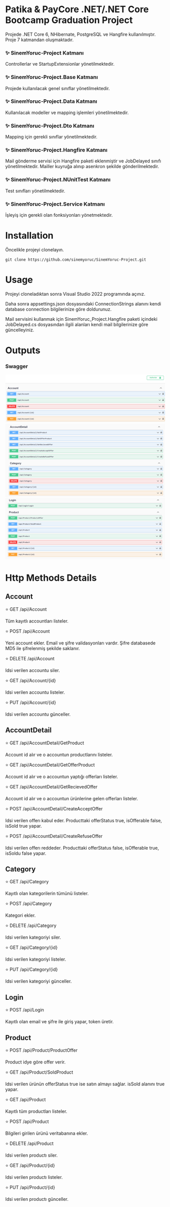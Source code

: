# Patika & PayCore .NET/.NET Core Bootcamp Graduation Project
Projede .NET Core 6, NHibernate, PostgreSQL ve Hangfire kullanılmıştır. Proje 7 katmandan oluşmaktadır.

### ✨ SinemYoruc-Project Katmanı
Controllerlar ve StartupExtensionlar yönetilmektedir.

### ✨ SinemYoruc-Project.Base Katmanı
Projede kullanılacak genel sınıflar yönetilmektedir.

### ✨ SinemYoruc-Project.Data Katmanı
Kullanılacak modeller ve mapping işlemleri yönetilmektedir.

### ✨ SinemYoruc-Project.Dto Katmanı
Mapping için gerekli sınıflar yönetilmektedir.

### ✨ SinemYoruc-Project.Hangfire Katmanı
Mail gönderme servisi için Hangfire paketi eklenmiştir ve JobDelayed sınıfı yönetilmektedir. Mailler kuyruğa alınıp asenkron şekilde gönderilmektedir.

### ✨ SinemYoruc-Project.NUnitTest Katmanı
Test sınıfları yönetilmektedir.

### ✨ SinemYoruc-Project.Service Katmanı
İşleyiş için gerekli olan fonksiyonları yönetmektedir.

# Installation
Öncelikle projeyi clonelayın.

```
git clone https://github.com/sinemyoruc/SinemYoruc-Project.git
```

# Usage
Projeyi cloneladıktan sonra Visual Studio 2022 programında açınız.

Daha sonra appsettings.json dosyasındaki ConnectionStrings alanını kendi database connection bilgilerinize göre doldurunuz.


Mail servisini kullanmak için SinemYoruc_Project.Hangfire paketi içindeki JobDelayed.cs dosyasından ilgili alanları kendi mail bilgilerinize göre güncelleyiniz.



# Outputs

### Swagger
![Swagger](Screenshots/account.png)
![Swagger](Screenshots/accountdetail-category.png)
![Swagger](Screenshots/login-product.png)


# Http Methods Details

## Account
⭐ GET /api/Account

Tüm kayıtlı accountları listeler.

⭐ POST /api/Account

Yeni account ekler. Email ve şifre validasyonları vardır. Şifre databasede MD5 ile şifrelenmiş şekilde saklanır.

⭐ DELETE /api/Account

Idsi verilen accountu siler.

⭐ GET /api/Account/{id}

Idsi verilen accountu listeler.

⭐ PUT /api/Account/{id}

Idsi verilen accountu günceller.


## AccountDetail

⭐ GET /api/AccountDetail/GetProduct

Account id alır ve o accountun productlarını listeler.

⭐ GET /api/AccountDetail/GetOfferProduct

Account id alır ve o accountun yaptığı offerları listeler.

⭐ GET /api/AccountDetail/GetRecievedOffer

Account id alır ve o accountun ürünlerine gelen offerları listeler.

⭐ POST /api/AccountDetail/CreateAcceptOffer

Idsi verilen offerı kabul eder. Producttaki offerStatus true, isOfferable false, isSold true yapar.

⭐ POST /api/AccountDetail/CreateRefuseOffer

Idsi verilen offerı reddeder. Producttaki offerStatus false, isOfferable true, isSoldu false yapar.


## Category
⭐ GET /api/Category

Kayıtlı olan kategorilerin tümünü listeler.

⭐ POST /api/Category

Kategori ekler.

⭐ DELETE /api/Category

Idsi verilen kategoriyi siler.

⭐ GET /api/Category/{id}

Idsi verilen kategoriyi listeler.

⭐ PUT /api/Category/{id}

Idsi verilen kategoriyi günceller.


## Login

⭐ POST /api/Login

Kayıtlı olan email ve şifre ile giriş yapar, token üretir.


## Product

⭐ POST /api/Product/ProductOffer

Product idye göre offer verir.

⭐ GET /api/Product/SoldProduct

Idsi verilen ürünün offerStatus true ise satın almayı sağlar. isSold alanını true yapar.

⭐ GET /api/Product

Kayıtlı tüm productları listeler.

⭐ POST /api/Product

Bilgileri girilen ürünü veritabanına ekler.

⭐ DELETE /api/Product

Idsi verilen productı siler.

⭐ GET /api/Product/{id}

Idsi verilen productı listeler.

⭐ PUT /api/Product/{id}

Idsi verilen productı günceller.